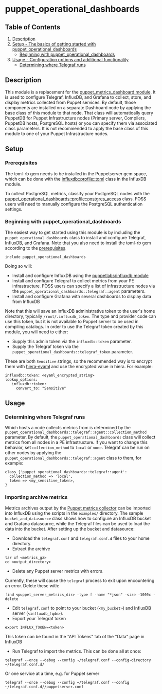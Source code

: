 # puppet_operational_dashboards

## Table of Contents

1. [Description](#description)
1. [Setup - The basics of getting started with puppet_operational_dashboards](#setup)
    * [Beginning with puppet_operational_dashboards](#beginning-with-puppet_operational_dashboards)
1. [Usage - Configuration options and additional functionality](#usage)
    * [Determining where Telegraf runs](#determining-where-telegraf-runs)

## Description

This module is a replacement for the [puppet_metrics_dashboard module](https://forge.puppet.com/modules/puppetlabs/puppet_metrics_dashboard).  It is used to configure Telegraf, InfluxDB, and Grafana to collect, store, and display metrics collected from Puppet services. By default, those components are installed on a separate Dashboard node by applying the base class of this module to that node. That class will automatically query PuppetDB for Puppet Infrastructure nodes (Primary server, Compilers, PuppetDB hosts, PostgreSQL hosts) or you can specify them via associated class parameters. It is not recommended to apply the base class of this module to one of your Puppet Infrastructure nodes.


## Setup

### Prerequisites

The toml-rb gem needs to be installed in the Puppetserver gem space, which can be done with the [influxdb::profile::toml](https://github.com/puppetlabs/influxdb/blob/main/manifests/profile/toml.pp) class in the InfluxDB module.

To collect PostgreSQL metrics, classify your PostgreSQL nodes with the [puppet_operational_dashboards::profile::postgres_access](https://github.com/puppetlabs/puppet_operational_dashboards/blob/main/manifests/profile/postgres_access.pp) class.  FOSS users will need to manually configure the PostgreSQL authentication settings.

### Beginning with puppet_operational_dashboards

The easiest way to get started using this module is by including the `puppet_operational_dashboards` class to install and configure Telegraf, InfluxDB, and Grafana.  Note that you also need to install the toml-rb gem according to the [prerequisites](#setup-prerequisites).

```
include puppet_operational_dashboards
```

Doing so will:

* Install and configure InfluxDB using the [puppetlabs/influxdb module](https://forge.puppet.com/modules/puppetlabs/influxdb#what-influxdb-affects)
* Install and configure Telegraf to collect metrics from your PE infrastructure.  FOSS users can specify a list of infrastructure nodes via the `puppet_operational_dashboards::telegraf::agent` parameters.
* Install and configure Grafana with several dashboards to display data from InfluxDB

Note that this will save an InfluxDB administrative token to the user's home directory, typically `/root/.influxdb_token`.  The type and provider code can use this token, but it is not available to Puppet server to be used in compiling catalogs.  In order to use the Telegraf token created by this module, you will need to either:

* Supply this admin token via the `influxdb::token` parameter.
* Supply the Telegraf token via the `puppet_operational_dashboards::telegraf_token` parameter.

These are both `Sensitive` strings, so the recommended way is to encrypt them with [hiera-eyaml](https://github.com/voxpupuli/hiera-eyaml) and use the encrypted value in hiera.  For example:

```
influxdb::token: <eyaml_encrypted_string>
lookup_options:
   influxdb::token:
     convert_to: "Sensitive"
```


## Usage

### Determining where Telegraf runs

Which hosts a node collects metrics from is determined by the `puppet_operational_dashboards::telegraf::agent::collection_method` parameter.  By default, the `puppet_operational_dashboards` class will collect metrics from all nodes in a PE infrastructure.  If you want to change this behavior, set `collection_method` to `local` or `none`.  Telegraf can be run on other nodes by applying the `puppet_operational_dashboards::telegraf::agent` class to them, for example:

```
class {'puppet_operational_dashboards::telegraf::agent':
  collection_method => 'local',
  token => <my_sensitive_token>,
}
```

### Importing archive metrics

Metrics archives output by the [Puppet metrics collector](https://forge.puppet.com/modules/puppetlabs/puppet_metrics_collector) can be imported into InfluxDB using the scripts in the `examples/` directory.  The sample `bucket_and_datasource` class shows how to configure an InfluxDB bucket and Grafana datasource, while the Telegraf files can be used to load the data into the bucket.  After setting up the bucket and datasource:

* Download the `telegraf.conf` and `telegraf.conf.d` files to your home directory.
* Extract the archive
```
tar xf <metrics_gz>
cd <output_directory>
```
* Delete any Puppet server metrics with errors.

Currently, these will cause the `telegraf` process to exit upon encountering an error.  Delete these with:
```
find <puppet_server_metrics_dir> -type f -name "*json" -size -1000c -delete
```
* Edit `telegraf.conf` to point to your bucket (`<my_bucket>`) and InfluxDB server (`<influxdb_fqdn>`).
* Export your Telegraf token
```
export INFLUX_TOKEN=<token>
```
This token can be found in the "API Tokens" tab of the "Data" page in InfluxDB
* Run Telegraf to import the metrics.  This can be done all at once:
```
telegraf --once --debug --config ~/telegraf.conf --config-directory ~/telegraf.conf.d/
```

Or one service at a time, e.g. for Puppet server
```
telegraf --once --debug --config ~/telegraf.conf --config ~/telegraf.conf.d//puppetserver.conf
```
